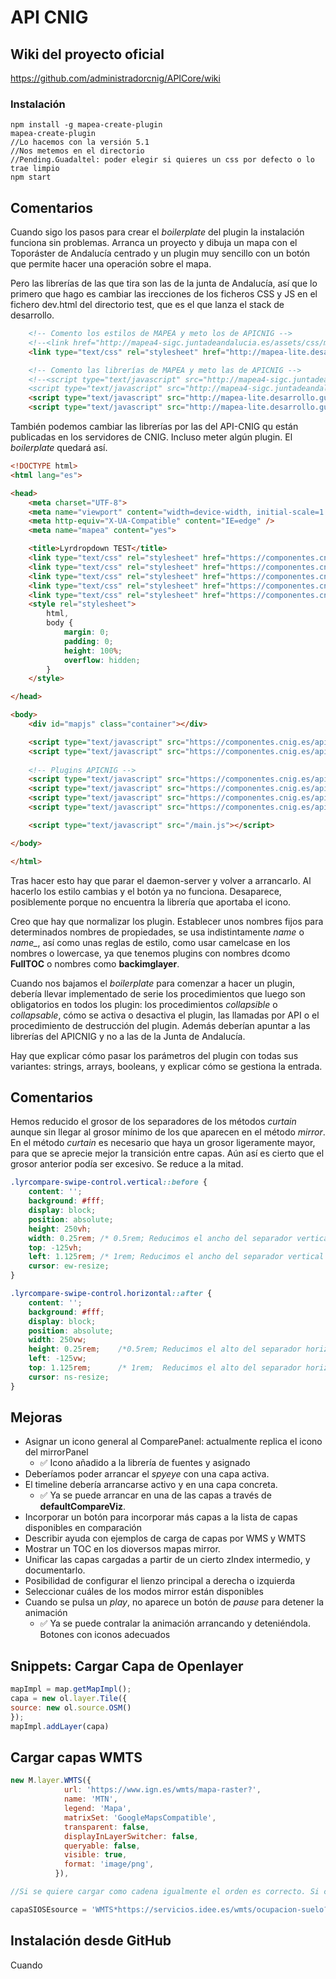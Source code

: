 # API CNIG

## Wiki del proyecto oficial
https://github.com/administradorcnig/APICore/wiki

### Instalación
```
npm install -g mapea-create-plugin
mapea-create-plugin
//Lo hacemos con la versión 5.1
//Nos metemos en el directorio
//Pending.Guadaltel: poder elegir si quieres un css por defecto o lo trae limpio
npm start
```

## Comentarios

Cuando sigo los pasos para crear el *boilerplate* del plugin la instalación funciona sin problemas. Arranca un proyecto y dibuja un mapa con el Toporáster de Andalucía centrado y un plugin muy sencillo con un botón que permite hacer una operación sobre el mapa.

Pero las librerías de las que tira son las de la junta de Andalucía, así que lo primero que hago es cambiar las irecciones de los ficheros CSS y JS en el fichero dev.html del directorio test, que es el que lanza el stack de desarrollo.

```html
    <!-- Comento los estilos de MAPEA y meto los de APICNIG -->
    <!--<link href="http://mapea4-sigc.juntadeandalucia.es/assets/css/mapea-5.1.0.ol.min.css" rel="stylesheet" />-->
    <link type="text/css" rel="stylesheet" href="http://mapea-lite.desarrollo.guadaltel.es/api-core/assets/css/apiign-1.2.0.ol.min.css" /><!-- Estilos de MAPEA -->

    <!-- Comento las librerías de MAPEA y meto las de APICNIG -->
    <!--<script type="text/javascript" src="http://mapea4-sigc.juntadeandalucia.es/js/mapea-5.1.0.ol.min.js"></script>
    <script type="text/javascript" src="http://mapea4-sigc.juntadeandalucia.es/js/configuration-5.1.0.js"></script>-->
    <script type="text/javascript" src="http://mapea-lite.desarrollo.guadaltel.es/api-core/js/apiign-1.2.0.ol.min.js"></script>
    <script type="text/javascript" src="http://mapea-lite.desarrollo.guadaltel.es/api-core/js/configuration-1.2.0.js"></script>
```

También podemos cambiar las librerías por las del API-CNIG qu están publicadas en los servidores de CNIG. Incluso meter algún plugin. El *boilerplate* quedará así.

```html
<!DOCTYPE html>
<html lang="es">

<head>
    <meta charset="UTF-8">
    <meta name="viewport" content="width=device-width, initial-scale=1.0, maximum-scale=1.0, user-scalable=0">
    <meta http-equiv="X-UA-Compatible" content="IE=edge" />
    <meta name="mapea" content="yes">

    <title>Lyrdropdown TEST</title>
    <link type="text/css" rel="stylesheet" href="https://componentes.cnig.es/api-core/assets/css/apiign.ol.min.css" />                 <!-- Estilos de MAPEA -->
    <link type="text/css" rel="stylesheet" href="https://componentes.cnig.es/api-core/plugins/toc/toc.ol.min.css" />                   <!-- CSS Plugin TOC: Selector de capas overlay - Feo como él solo pero funciona -->
    <link type="text/css" rel="stylesheet" href="https://componentes.cnig.es/api-core/plugins/beautytoc/beautytoc.ol.min.css" />       <!-- CSS Plugin BeautyTOC: Selector de capas overlay - No funciona -->
    <link type="text/css" rel="stylesheet" href="https://componentes.cnig.es/api-core/plugins/fulltoc/fulltoc.ol.min.css" />           <!-- CSS Plugin FullTOC: Selector de capas overlay - En desarrollo pero pinta genial -->
    <link type="text/css" rel="stylesheet" href="https://componentes.cnig.es/api-core/plugins/backimglayer/backimglayer.ol.min.css" /> <!-- CSS Plugin BackImgLayer: Selector de capas bsse -->    
    <style rel="stylesheet">
        html,
        body {
            margin: 0;
            padding: 0;
            height: 100%;
            overflow: hidden;
        }
    </style>

</head>

<body>
    <div id="mapjs" class="container"></div>

    <script type="text/javascript" src="https://componentes.cnig.es/api-core/js/apiign.ol.min.js"></script>
    <script type="text/javascript" src="https://componentes.cnig.es/api-core/js/configuration.js"></script>
    
    <!-- Plugins APICNIG -->
    <script type="text/javascript" src="https://componentes.cnig.es/api-core/plugins/toc/toc.ol.min.js"></script>                         <!-- JS Plugin TOC: Selector de capas overlay - feo pero funciona -->
    <script type="text/javascript" src="https://componentes.cnig.es/api-core/plugins/beautytoc/beautytoc.ol.min.js"></script>             <!-- JS Plugin BeautyTOC: Selector de capas overlay - No va bien -->
    <script type="text/javascript" src="https://componentes.cnig.es/api-core/plugins/fulltoc/fulltoc.ol.min.js"></script>                 <!-- JS Plugin FullTOC: Selector de capas overlay - Va de PM aunque está en desarrollo -->
    <script type="text/javascript" src="https://componentes.cnig.es/api-core/plugins/backimglayer/backimglayer.ol.min.js"></script>       <!-- JS Plugin BackImgLayer: Selector de capas base -->

    <script type="text/javascript" src="/main.js"></script>

</body>

</html>
```

Tras hacer esto hay que parar el daemon-server y volver a arrancarlo. Al hacerlo los estilo cambias y el botón ya no funciona. Desaparece, posiblemente porque no encuentra la librería que aportaba el icono.

Creo que hay que normalizar los plugin. Establecer unos nombres fijos para determinados nombres de propiedades, se usa indistintamente *name* o *name_*, así como unas reglas de estilo, como usar camelcase en los nombres o lowercase, ya que tenemos plugins con nombres dcomo **FullTOC** o nombres como **backimglayer**.

Cuando nos bajamos el *boilerplate* para comenzar a hacer un plugin, debería llevar implementado de serie los procedimientos que luego son obligatorios en todos los plugin: los procedimientos *collapsible* o *collapsable*, cómo se activa o desactiva el plugin, las llamadas por API o el procedimiento de destrucción del plugin. Además deberían apuntar a las librerías del APICNIG y no a las de la Junta de Andalucía.  

Hay que explicar cómo pasar los parámetros del plugin con todas sus variantes: strings, arrays, booleans, y explicar cómo se gestiona la entrada.

## Comentarios

Hemos reducido el grosor de los separadores de los métodos *curtain* aunque sin llegar al grosor mínimo de los que aparecen en el método *mirror*. En el método *curtain* es necesario que haya un grosor ligeramente mayor, para que se aprecie mejor la transición entre capas. Aún así es cierto que el grosor anterior podía ser excesivo. Se reduce a la mitad.

```css
.lyrcompare-swipe-control.vertical::before {
	content: '';
	background: #fff;
	display: block;
	position: absolute;
	height: 250vh;
	width: 0.25rem;	/* 0.5rem; Reducimos el ancho del separador vertical */
	top: -125vh;
	left: 1.125rem; /* 1rem; Reducimos el ancho del separador vertical */
	cursor: ew-resize;
}

.lyrcompare-swipe-control.horizontal::after {
	content: '';
	background: #fff;
	display: block;
	position: absolute;
	width: 250vw;
	height: 0.25rem;	/*0.5rem; Reducimos el alto del separador horizontal */
	left: -125vw;
	top: 1.125rem; 		/* 1rem;  Reducimos el alto del separador horizontal  */
	cursor: ns-resize;
}
```

## Mejoras

* Asignar un icono general al ComparePanel: actualmente replica el icono del mirrorPanel
  * ✅ Icono añadido a la librería de fuentes y asignado
* Deberíamos poder arrancar el *spyeye* con una capa activa.
* El timeline debería arrancarse activo y en una capa concreta.
  * ✅ Ya se puede arrancar en una de las capas a través de **defaultCompareViz**.
* Incorporar un botón para incorporar más capas a la lista de capas disponibles en comparación
* Describir ayuda con ejemplos de carga de capas por WMS y WMTS
* Mostrar un TOC en los dioversos mapas mirror.
* Unificar las capas cargadas a partir de un cierto zIndex intermedio, y documentarlo.
* Posibilidad de configurar el lienzo principal a derecha o izquierda
* Seleccionar cuáles de los modos mirror están disponibles
* Cuando se pulsa un *play*, no aparece un botón de *pause* para detener la animación
  * ✅ Ya se puede contralar la animación arrancando y deteniéndola. Botones con iconos adecuados


## Snippets: Cargar Capa de Openlayer

```javascript
mapImpl = map.getMapImpl();
capa = new ol.layer.Tile({
source: new ol.source.OSM()
});
mapImpl.addLayer(capa)
```

## Cargar capas WMTS

```javascript
new M.layer.WMTS({
            url: 'https://www.ign.es/wmts/mapa-raster?',
            name: 'MTN',
            legend: 'Mapa',
            matrixSet: 'GoogleMapsCompatible',
            transparent: false,
            displayInLayerSwitcher: false,
            queryable: false,
            visible: true,
            format: 'image/png',
          }),

//Si se quiere cargar como cadena igualmente el orden es correcto. Si cargo la capa por url me devuelve que el formato no está soportado. He probado con png y funciona correctamente.

capaSIOSEsource = 'WMTS*https://servicios.idee.es/wmts/ocupacion-suelo?*LC.LandCoverSurfaces*GoogleMapsCompatible*SIOSE*false*image/png*false*false*true';
```




## Instalación desde GitHub

Cuando